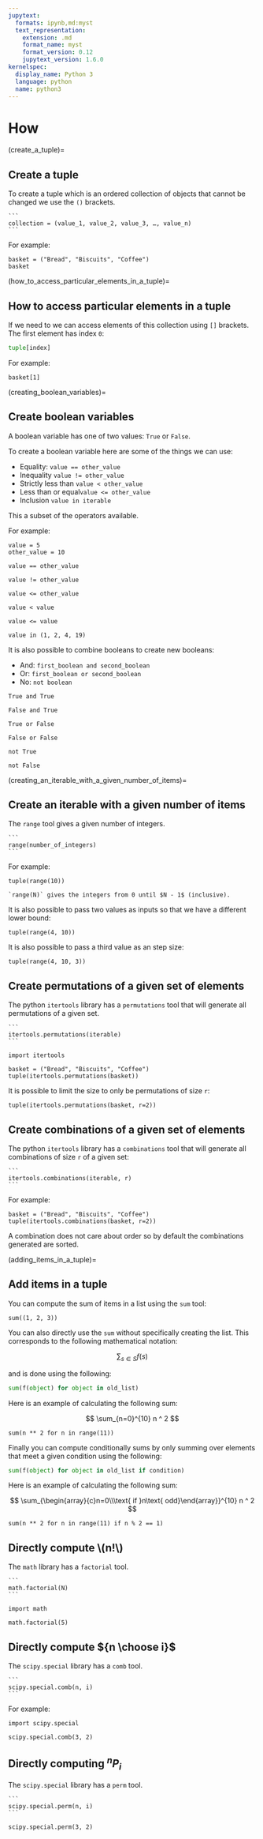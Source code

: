 ```yaml
---
jupytext:
  formats: ipynb,md:myst
  text_representation:
    extension: .md
    format_name: myst
    format_version: 0.12
    jupytext_version: 1.6.0
kernelspec:
  display_name: Python 3
  language: python
  name: python3
---
```


# How

(create_a_tuple)=

## Create a tuple

To create a tuple which is an ordered collection of objects that cannot be
changed we use the `()` brackets.

````{tip}
```
collection = (value_1, value_2, value_3, …, value_n)
```
````

For example:

```{code-cell} ipython3
basket = ("Bread", "Biscuits", "Coffee")
basket
```

(how_to_access_particular_elements_in_a_tuple)=

## How to access particular elements in a tuple

If we need to we can access elements of this collection using `[]` brackets. The
first element has index `0`:

```python
tuple[index]
```

For example:

```{code-cell} ipython3
basket[1]
```

(creating_boolean_variables)=

## Create boolean variables

A boolean variable has one of two values: `True` or `False`.

To create a boolean variable here are some of the things we can use:

- Equality: `value == other_value`
- Inequality `value != other_value`
- Strictly less than `value < other_value`
- Less than or equal`value <= other_value`
- Inclusion `value in iterable`

This a subset of the operators available.

For example:

```{code-cell} ipython3
value = 5
other_value = 10

value == other_value
```

```{code-cell} ipython3
value != other_value
```

```{code-cell} ipython3
value <= other_value
```

```{code-cell} ipython3
value < value
```

```{code-cell} ipython3
value <= value
```

```{code-cell} ipython3
value in (1, 2, 4, 19)
```

It is also possible to combine booleans to create new booleans:

- And: `first_boolean and second_boolean`
- Or: `first_boolean or second_boolean`
- No: `not boolean`

```{code-cell} ipython3
True and True
```

```{code-cell} ipython3
False and True
```

```{code-cell} ipython3
True or False
```

```{code-cell} ipython3
False or False
```

```{code-cell} ipython3
not True
```

```{code-cell} ipython3
not False
```

(creating_an_iterable_with_a_given_number_of_items)=

## Create an iterable with a given number of items

The `range` tool gives a given number of integers.

````{tip}
```
range(number_of_integers)
```
````

For example:

```{code-cell} ipython3
tuple(range(10))
```

```{attention}
`range(N)` gives the integers from 0 until $N - 1$ (inclusive).
```

It is also possible to pass two values as inputs so that we have a different lower bound:

```{code-cell} ipython3
tuple(range(4, 10))
```

It is also possible to pass a third value as an step size:

```{code-cell} ipython3
tuple(range(4, 10, 3))
```

## Create permutations of a given set of elements

The python `itertools` library has a `permutations` tool that will generate all
permutations of a given set.

````{tip}
```
itertools.permutations(iterable)
```
````

```{code-cell} ipython3
import itertools

basket = ("Bread", "Biscuits", "Coffee")
tuple(itertools.permutations(basket))
```

It is possible to limit the size to only be permutations of size `r`:

```{code-cell} ipython3
tuple(itertools.permutations(basket, r=2))
```

## Create combinations of a given set of elements

The python `itertools` library has a `combinations` tool that will generate all combinations of size `r` of a given set:

````{tip}
```
itertools.combinations(iterable, r)
```
````

For example:

```{code-cell} ipython3
basket = ("Bread", "Biscuits", "Coffee")
tuple(itertools.combinations(basket, r=2))
```

A combination does not care about order so by default the combinations generated
are sorted.

(adding_items_in_a_tuple)=

## Add items in a tuple

You can compute the sum of items in a list using the `sum` tool:

```{code-cell} ipython3
sum((1, 2, 3))
```

You can also directly use the `sum` without specifically creating the list. This
corresponds to the following mathematical notation:

$$
    \sum_{s\in S}f(s)
$$

and is done using the following:

```python
sum(f(object) for object in old_list)
```

Here is an example of calculating the following sum:

$$
    \sum_{n=0}^{10} n ^ 2
$$

```{code-cell} ipython3
sum(n ** 2 for n in range(11))
```

Finally you can compute conditionally sums by only summing over elements that
meet a given condition using the following:

```python
sum(f(object) for object in old_list if condition)
```

Here is an example of calculating the following sum:

$$
    \sum_{\begin{array}{c}n=0\\\text{ if }n\text{ odd}\end{array}}^{10} n ^ 2
$$

```{code-cell} ipython3
sum(n ** 2 for n in range(11) if n % 2 == 1)
```

## Directly compute \\(n!\\)

The `math` library has a `factorial` tool.

````{tip}
```
math.factorial(N)
```
````

```{code-cell} ipython3
import math

math.factorial(5)
```

## Directly compute ${n \choose i}$

The `scipy.special` library has a `comb` tool.

````{tip}
```
scipy.special.comb(n, i)
```
````

For example:

```{code-cell} ipython3
import scipy.special

scipy.special.comb(3, 2)
```

## Directly computing $^n P_i$

The `scipy.special` library has a `perm` tool.

````{tip}
```
scipy.special.perm(n, i)
```
````

```{code-cell} ipython3
scipy.special.perm(3, 2)
```
